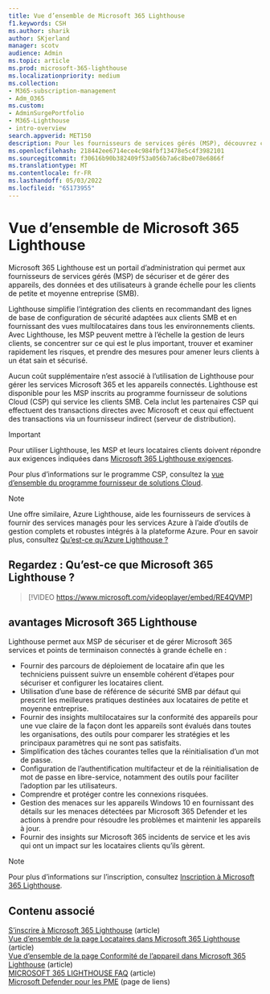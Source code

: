 ```yaml
---
title: Vue d’ensemble de Microsoft 365 Lighthouse
f1.keywords: CSH
ms.author: sharik
author: SKjerland
manager: scotv
audience: Admin
ms.topic: article
ms.prod: microsoft-365-lighthouse
ms.localizationpriority: medium
ms.collection:
- M365-subscription-management
- Adm_O365
ms.custom:
- AdminSurgePortfolio
- M365-Lighthouse
- intro-overview
search.appverid: MET150
description: Pour les fournisseurs de services gérés (MSP), découvrez comment Microsoft 365 Lighthouse pouvez vous aider à sécuriser et gérer les locataires clients dans un emplacement unique.
ms.openlocfilehash: 218442ee6714ece4c984fbf13478e5c4f3982101
ms.sourcegitcommit: f30616b90b382409f53a056b7a6c8be078e6866f
ms.translationtype: MT
ms.contentlocale: fr-FR
ms.lasthandoff: 05/03/2022
ms.locfileid: "65173955"
---
```

# <a name="overview-of-microsoft-365-lighthouse"></a>Vue d’ensemble de Microsoft 365 Lighthouse

Microsoft 365 Lighthouse est un portail d’administration qui permet aux fournisseurs de services gérés (MSP) de sécuriser et de gérer des appareils, des données et des utilisateurs à grande échelle pour les clients de petite et moyenne entreprise (SMB).

Lighthouse simplifie l’intégration des clients en recommandant des lignes de base de configuration de sécurité adaptées aux clients SMB et en fournissant des vues multilocataires dans tous les environnements clients. Avec Lighthouse, les MSP peuvent mettre à l’échelle la gestion de leurs clients, se concentrer sur ce qui est le plus important, trouver et examiner rapidement les risques, et prendre des mesures pour amener leurs clients à un état sain et sécurisé.

Aucun coût supplémentaire n’est associé à l’utilisation de Lighthouse pour gérer les services Microsoft 365 et les appareils connectés. Lighthouse est disponible pour les MSP inscrits au programme fournisseur de solutions Cloud (CSP) qui service les clients SMB. Cela inclut les partenaires CSP qui effectuent des transactions directes avec Microsoft et ceux qui effectuent des transactions via un fournisseur indirect (serveur de distribution).

> [!IMPORTANT] 
> Pour utiliser Lighthouse, les MSP et leurs locataires clients doivent répondre aux exigences indiquées dans [Microsoft 365 Lighthouse exigences](m365-lighthouse-requirements.md).

Pour plus d’informations sur le programme CSP, consultez la [vue d’ensemble du programme fournisseur de solutions Cloud](/partner-center/csp-overview).

> [!NOTE]  
> Une offre similaire, Azure Lighthouse, aide les fournisseurs de services à fournir des services managés pour les services Azure à l’aide d’outils de gestion complets et robustes intégrés à la plateforme Azure. Pour en savoir plus, consultez [Qu’est-ce qu’Azure Lighthouse ?](/azure/lighthouse/overview)   

## <a name="watch-what-is-microsoft-365-lighthouse"></a>Regardez : Qu’est-ce que Microsoft 365 Lighthouse ?

> [!VIDEO https://www.microsoft.com/videoplayer/embed/RE4QVMP]

## <a name="microsoft-365-lighthouse-benefits"></a>avantages Microsoft 365 Lighthouse

Lighthouse permet aux MSP de sécuriser et de gérer Microsoft 365 services et points de terminaison connectés à grande échelle en :

- Fournir des parcours de déploiement de locataire afin que les techniciens puissent suivre un ensemble cohérent d’étapes pour sécuriser et configurer les locataires client. 
- Utilisation d’une base de référence de sécurité SMB par défaut qui prescrit les meilleures pratiques destinées aux locataires de petite et moyenne entreprise. 
- Fournir des insights multilocataires sur la conformité des appareils pour une vue claire de la façon dont les appareils sont évalués dans toutes les organisations, des outils pour comparer les stratégies et les principaux paramètres qui ne sont pas satisfaits. 
- Simplification des tâches courantes telles que la réinitialisation d’un mot de passe.
- Configuration de l’authentification multifacteur et de la réinitialisation de mot de passe en libre-service, notamment des outils pour faciliter l’adoption par les utilisateurs. 
- Comprendre et protéger contre les connexions risquées.
- Gestion des menaces sur les appareils Windows 10 en fournissant des détails sur les menaces détectées par Microsoft 365 Defender et les actions à prendre pour résoudre les problèmes et maintenir les appareils à jour.
- Fournir des insights sur Microsoft 365 incidents de service et les avis qui ont un impact sur les locataires clients qu’ils gèrent.

> [!NOTE] 
> Pour plus d’informations sur l’inscription, consultez [Inscription à Microsoft 365 Lighthouse](m365-lighthouse-sign-up.md).

## <a name="related-content"></a>Contenu associé

[S’inscrire à Microsoft 365 Lighthouse](m365-lighthouse-sign-up.md) (article)  
[Vue d’ensemble de la page Locataires dans Microsoft 365 Lighthouse](m365-lighthouse-tenants-page-overview.md) (article)   
[Vue d’ensemble de la page Conformité de l’appareil dans Microsoft 365 Lighthouse](m365-lighthouse-device-compliance-page-overview.md) (article)   
[MICROSOFT 365 LIGHTHOUSE FAQ](m365-lighthouse-faq.yml) (article)   
[Microsoft Defender pour les PME](../security/defender-business/index.yml) (page de liens)